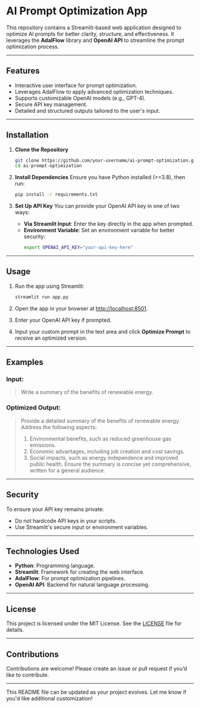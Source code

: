 # AI Prompt Optimization App

This repository contains a Streamlit-based web application designed to optimize AI prompts for better clarity, structure, and effectiveness. It leverages the **AdalFlow** library and **OpenAI API** to streamline the prompt optimization process.

---

## Features

- Interactive user interface for prompt optimization.
- Leverages AdalFlow to apply advanced optimization techniques.
- Supports customizable OpenAI models (e.g., GPT-4).
- Secure API key management.
- Detailed and structured outputs tailored to the user's input.

---

## Installation

1. **Clone the Repository**
   ```bash
   git clone https://github.com/your-username/ai-prompt-optimization.git
   cd ai-prompt-optimization
   ```

2. **Install Dependencies**
   Ensure you have Python installed (>=3.8), then run:
   ```bash
   pip install -r requirements.txt
   ```

3. **Set Up API Key**
   You can provide your OpenAI API key in one of two ways:
   - **Via Streamlit Input**: Enter the key directly in the app when prompted.
   - **Environment Variable**: Set an environment variable for better security:
     ```bash
     export OPENAI_API_KEY="your-api-key-here"
     ```

---

## Usage

1. Run the app using Streamlit:
   ```bash
   streamlit run app.py
   ```

2. Open the app in your browser at [http://localhost:8501](http://localhost:8501).

3. Enter your OpenAI API key if prompted.

4. Input your custom prompt in the text area and click **Optimize Prompt** to receive an optimized version.

---

## Examples

### Input:
> Write a summary of the benefits of renewable energy.

### Optimized Output:
> Provide a detailed summary of the benefits of renewable energy. Address the following aspects:
> 1. Environmental benefits, such as reduced greenhouse gas emissions.
> 2. Economic advantages, including job creation and cost savings.
> 3. Social impacts, such as energy independence and improved public health.
> Ensure the summary is concise yet comprehensive, written for a general audience.

---

## Security

To ensure your API key remains private:
- Do not hardcode API keys in your scripts.
- Use Streamlit's secure input or environment variables.

---

## Technologies Used

- **Python**: Programming language.
- **Streamlit**: Framework for creating the web interface.
- **AdalFlow**: For prompt optimization pipelines.
- **OpenAI API**: Backend for natural language processing.

---

## License

This project is licensed under the MIT License. See the [LICENSE](LICENSE) file for details.

---

## Contributions

Contributions are welcome! Please create an issue or pull request if you’d like to contribute.

---

This README file can be updated as your project evolves. Let me know if you'd like additional customization!
